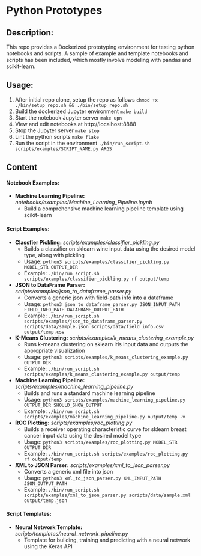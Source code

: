 # Python Prototypes

## Description:
This repo provides a Dockerized prototyping environment for testing python notebooks and scripts.  A sample of example and template notebooks and scripts has been included, which mostly involve modeling with pandas and scikit-learn.

## Usage:
1. After initial repo clone, setup the repo as follows ` chmod +x ./bin/setup_repo.sh && ./bin/setup_repo.sh `
2. Build the dockerized Jupyter environment ` make build `
3. Start the notebook Jupyter server ` make upn `
4. View and edit notebooks at http://localhost:8888
5. Stop the Jupyter server ` make stop `
6. Lint the python scripts ` make flake `
7. Run the script in the environment ` ./bin/run_script.sh scripts/examples/SCRIPT_NAME.py ARGS `

## Content

#### Notebook Examples:
* **Machine Learning Pipeline:** *notebooks/examples/Machine_Learning_Pipeline.ipynb*
  * Build a comprehensive machine learning pipeline template using scikit-learn

#### Script Examples:
* **Classfier Pickling:** *scripts/examples/classifier_pickling.py*
  * Builds a classifier on sklearn wine input data using the desired model type, along with pickling
  * Usage: ` python3 scripts/examples/classifier_pickling.py MODEL_STR OUTPUT_DIR `
  * Example: ` ./bin/run_script.sh scripts/examples/classifier_pickling.py rf output/temp `
* **JSON to DataFrame Parser:** *scripts/examples/json_to_dataframe_parser.py*
  * Converts a generic json with field-path info into a dataframe
  * Usage: ` python3 json_to_dataframe_parser.py JSON_INPUT_PATH FIELD_INFO_PATH DATAFRAME_OUTPUT_PATH `
  * Example: ` ./bin/run_script.sh scripts/examples/json_to_dataframe_parser.py scripts/data/sample.json scripts/data/field_info.csv output/temp.csv `
* **K-Means Clustering:** *scripts/examples/k_means_clustering_example.py*
  * Runs k-means clustering on sklearn iris input data and outputs the appropriate visualization
  * Usage: ` python3 scripts/examples/k_means_clustering_example.py OUTPUT_DIR `
  * Example: ` ./bin/run_script.sh scripts/examples/k_means_clustering_example.py output/temp `
* **Machine Learning Pipeline:** *scripts/examples/machine_learning_pipeline.py*
  * Builds and runs a standard machine learning pipeline
  * Usage: ` python3 scripts/examples/machine_learning_pipeline.py OUTPUT_DIR SHOULD_SHOW_OUTPUT `
  * Example: ` ./bin/run_script.sh scripts/examples/machine_learning_pipeline.py output/temp -v `
* **ROC Plotting:** *scripts/examples/roc_plotting.py*
  * Builds a receiver operating characteristic curve for sklearn breast cancer input data using the desired model type
  * Usage: ` python3 scripts/examples/roc_plotting.py MODEL_STR OUTPUT_DIR `
  * Example: ` ./bin/run_script.sh scripts/examples/roc_plotting.py rf output/temp `
* **XML to JSON Parser:** *scripts/examples/xml_to_json_parser.py*
  * Converts a generic xml file into json
  * Usage: ` python3 xml_to_json_parser.py XML_INPUT_PATH JSON_OUTPUT_PATH `
  * Example: ` ./bin/run_script.sh scripts/examples/xml_to_json_parser.py scripts/data/sample.xml output/temp.json `

#### Script Templates:
* **Neural Network Template:** *scripts/templates/neural_network_pipeline.py*
  * Template for building, training and predicting with a neural network using the Keras API
